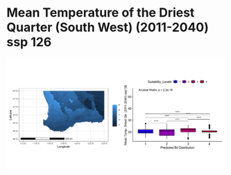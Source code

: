 # Mean Temperature of the Driest Quarter (South West) (2011-2040) ssp 126
![image info](../../Analysis_Plots/South_West_Extent_OnlyEnvs/Mean_Temp_Driest_Qtr_SW_1140_126.png)
